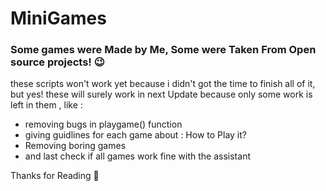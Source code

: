# MiniGames
### Some games were Made by Me, Some were Taken From Open source projects! 😉

these scripts won't work yet because i didn't got the time to finish all of it, but yes! these will surely work in next Update because only some work is left in them , like :
* removing bugs in playgame() function 
* giving guidlines for each game about : How to Play it?
* Removing boring games
* and last check if all games work fine with the assistant

Thanks for Reading 🤗
